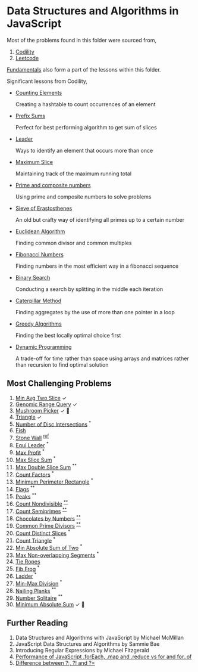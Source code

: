 # Data Structures and Algorithms in JavaScript

Most of the problems found in this folder were sourced from,

1. [Codility](https://app.codility.com/programmers/)
2. [Leetcode](https://leetcode.com/)

[Fundamentals](./structures/) also form a part of the lessons within this folder.

Significant lessons from Codility,

- [Counting Elements](./codility/counting/)

  Creating a hashtable to count occurrences of an element

- [Prefix Sums](./codility/prefix-sums/)
  
  Perfect for best performing algorithm to get sum of slices

- [Leader](./codility/leader/)

  Ways to identify an element that occurs more than once

- [Maximum Slice](./codility/maximum-slice/)

  Maintaining track of the maximum running total

- [Prime and composite numbers](./codility/prime/)

  Using prime and composite numbers to solve problems

- [Sieve of Erastosthenes](./codility/sieve/)

  An old but crafty way of identifying all primes up to a certain number

- [Euclidean Algorithm](./codility/euclidean/)

  Finding common divisor and common multiples

- [Fibonacci Numbers](./codility/fibonacci/)

  Finding numbers in the most efficient way in a fibonacci sequence

- [Binary Search](./codility/binary-search/)

  Conducting a search by splitting in the middle each iteration

- [Caterpillar Method](./codility/caterpillar/)

  Finding aggregates by the use of more than one pointer in a loop

- [Greedy Algorithms](./codility/greedy/)

  Finding the best locally optimal choice first

- [Dynamic Programming](./codility/dynamic/)

  A trade-off for time rather than space using arrays and matrices rather than recursion to find optimal solution

## Most Challenging Problems

1. [Min Avg Two Slice](./codility/prefix-sums#minimum-average-of-two-slices) &#x2713;
2. [Genomic Range Query](./codility/prefix-sums/GENOMIC.md) &#x2713;
3. [Mushroom Picker](./codility/prefix-sums#51-exercise) &#x2713; :thinking:
4. [Triangle](./codility/sorting/TRIANGLE.md) &#x2713;
5. [Number of Disc Intersections](./codility/sorting/disc.js) <sup>*</sup>
6. [Fish](./codility/stacks-queues/fish.js)
7. [Stone Wall](./codility/stacks-queues/stone-wall.js) <sup><a href="http://straightdeveloper.com/how-to-get-100-score-on-the-stonewall-exercise-on-codility/">ref</a></sup>
8. [Equi Leader](./codility/leader/equi.js) <sup>*</sup>
9. [Max Profit](./codility/maximum-slice/profit.js) <sup>*</sup>
10. [Max Slice Sum](./codility/maximum-slice/num.js) <sup>*</sup>
11. [Max Double Slice Sum](./codility/maximum-slice/sum.js) <sup>**</sup>
12. [Count Factors](./codility/prime/factor.js) <sup>*</sup>
13. [Minimum Perimeter Rectangle](./codility/prime/perimeter.js) <sup>*</sup>
14. [Flags](./codility/prime/flags.js) <sup>**</sup>
15. [Peaks](./codility/prime/peak.js) <sup>**</sup>
16. [Count Nondivisible](./codility/sieve/non-divisible.js) <sup><a href="https://en.wikipedia.org/wiki/Sieve_of_Eratosthenes">**</a></sup>
17. [Count Semiprimes](./codility/sieve/semi-primes.js) <sup><a href="https://en.wikipedia.org/wiki/Sieve_of_Eratosthenes">**</a></sup>
18. [Chocolates by Numbers](./codility/euclidean/chocolates.js) <sup><a href="https://en.wikipedia.org/wiki/Euclidean_algorithm">**</a></sup>
19. [Common Prime Divisors](./codility/euclidean/prime-divisors.js) <sup><a href="https://en.wikipedia.org/wiki/Euclidean_algorithm">**</a></sup>
20. [Count Distinct Slices](./codility/caterpillar/slices.js) <sup>*</sup>
21. [Count Triangle](./codility/caterpillar/triangle.js) <sup>*</sup>
22. [Min Absolute Sum of Two](./codility/caterpillar/two.js) <sup>*</sup>
23. [Max Non-overlapping Segments](./codility/greedy/segments.js) <sup>*</sup>
24. [Tie Ropes](./codility/greedy/ropes.js)
25. [Fib Frog](./codility/fibonacci/frog.js) <sup>*</sup>
26. [Ladder](./codility/fibonacci/ladder.js) <sup>*</sup>
27. [Min-Max Division](./codility/binary-search/min-max.js) <sup>*</sup>
28. [Nailing Planks](./codility/binary-search/nail.js) <sup>**</sup>
29. [Number Solitaire](./codility/dynamic/solitaire.js) <sup>**</sup>
30. [Minimum Absolute Sum](./codility/dynamic/MINABSSUM.md) &#x2713; :thinking:


## Further Reading

1. Data Structures and Algorithms with JavaScript by Michael McMillan
2. JavaScript Data Structures and Algorithms by Sammie Bae
3. Introducing Regular Expressions by Michael Fitzgerald
4. [Performance of JavaScript .forEach, .map and .reduce vs for and for..of](https://leanylabs.com/blog/js-forEach-map-reduce-vs-for-for_of/)
5. [Difference between ?:, ?! and ?=](https://stackoverflow.com/questions/10804732/difference-between-and)